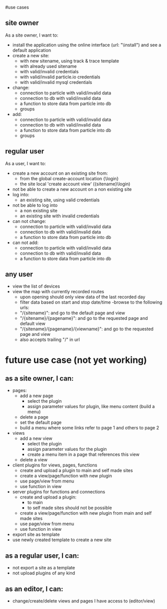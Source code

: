 #use cases

## site owner
As a site owner, I want to:
- install the application using the online interface (url: "\install") and see a default application
- create a new site:
	- with new sitename, using track & trace template
	- with already used sitename
	- with valid/invalid credentials
	- with valid/invalid particle.io credentials
	- with valid/invalid mysql credentials
- change:
	- connection to particle with valid/invalid data
	- connection to db with valid/invalid data
	- a function to store data from particle into db
	- groups
- add:
	- connection to particle with valid/invalid data
	- connection to db with valid/invalid data 
	- a function to store data from particle into db
	- groups
	
## regular user
As a user, I want to:
- create a new account on an existing site from:
	- from the global create-account location  {\login}
	- the site local 'create account view' (\{sitename}\login)
- not be able to create a new account on a non existing site
- log into:
	- an existing site, using valid credentials
- not be able to log into 
	- a non existing site
	- an existing site with invalid credentials
- can not change:
	- connection to particle with valid/invalid data
	- connection to db with valid/invalid data
	- a function to store data from particle into db
- can not add:
	- connection to particle with valid/invalid data
	- connection to db with valid/invalid data 
	- a function to store data from particle into db

## any user
- view the list of devices
- view the map with currently recorded routes 
	- upon opening should only view data of the last recorded day
	- filter data based on start and stop date/time
-browse to the following urls:
    - "/{sitename}": and go to the default page and view
    - "/{sitename}/{pagename}": and go to the requested page and default view
    - "/{sitename}/{pagename}/{viewname}": and go to the requested page and view
    - also accepts trailing "/" in url

# future use case (not yet working)

## as a site owner, I can:
- pages:
	- add a new page
		- select the plugin
		- assign parameter values for plugin, like menu content (build a menu)
	- delete a page
	- set the default page
	- build a menu where some links refer to page 1 and others to page 2
- views
	- add a new view
		- select the plugin
		- assign parameter values for the plugin
		- create a menu item in a page that references this view 
    - delete a view
- client plugins for views, pages, functions
	- create and upload a plugin to main and self made sites
	- create a view/page/function with new plugin
	- use page/view from menu
	- use function in view
- server plugins for functions and connections
	- create and upload a plugin:
		- to main 
		- to self made sites should not be possible
	- create a view/page/function with new plugin from main and self made sites
	- use page/view from menu
	- use function in view
- export site as template
- use newly created template to create a new site

## as a regular user, I can:
- not export a site as a template
- not upload plugins of any kind

## as an editor, I can:
- change/create/delete views and pages I have access to (editor/view)
